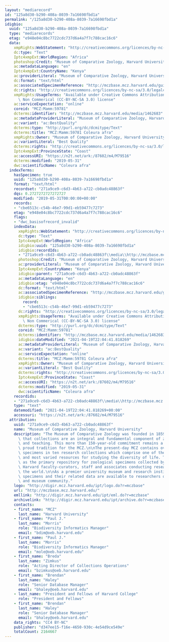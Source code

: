 ```yaml
---
layout: "mediarecord"
id: "125a8d30-b290-408a-8039-7a16698fbd1a"
permalink: "/125a8d30-b290-408a-8039-7a16698fbd1a"
idigbio:
  uuid: "125a8d30-b290-408a-8039-7a16698fbd1a"
  type: "mediarecords"
  etag: "e948e04c8bc7722cdc737d6a4a7f7c788cac16c6"
  data:
    xmpRights:WebStatement: "http://creativecommons.org/licences/by-nc-sa/3.0/"
    dc:type: "Text"
    Iptc4xmpExt:WorldRegion: "Africa"
    photoshop:Credit: "Museum of Comparative Zoology, Harvard University"
    ac:metadataLanguage: "en"
    Iptc4xmpExt:CountryName: "Kenya"
    ac:providerLiteral: "Museum of Comparative Zoology, Harvard University"
    dc:format: "text/html"
    ac:associatedSpecimenReference: "http://mczbase.mcz.harvard.edu/guid/MCZ:Mamm:59781"
    dc:rights: "http://creativecommons.org/licences/by-nc-sa/3.0/legalcode"
    xmpRights:UsageTerms: "Available under Creative Commons Attribution Share Alike\
      \ Non Commerical (CC-BY-NC-SA 3.0) license"
    ac:serviceExpectation: "online"
    coreid: "MCZ:Mamm:59781"
    dcterms:identifier: "http://mczbase.mcz.harvard.edu/media/1462683"
    ac:metadataProviderLiteral: "Museum of Comparative Zoology, Harvard University"
    ac:variant: "ac:BestQuality"
    dcterms:type: "http://purl.org/dc/dcmitype/Text"
    dcterms:title: "MCZ:Mamm:59781 Coleura afra"
    xmpRights:Owner: "Museum of Comparative Zoology, Harvard University"
    ac:variantLiteral: "Best Quality"
    dcterms:rights: "http://creativecommons.org/licences/by-nc-sa/3.0/legalcode"
    Iptc4xmpExt:ProvinceState: "Coast"
    ac:accessURI: "https://n2t.net/ark:/87602/m4/M79516"
    dcterms:modified: "2019-05-31"
    dwc:scientificName: "Coleura afra"
  indexTerms:
    hasSpecimen: true
    uuid: "125a8d30-b290-408a-8039-7a16698fbd1a"
    format: "text/html"
    recordset: "271a9ce9-c6d3-4b63-a722-cb0adc48863f"
    dqs: 0.2727272727272727
    modified: "2019-05-31T00:00:00+00:00"
    records:
    - "cbe6513c-c54b-46e7-99d1-eb59477c7273"
    etag: "e948e04c8bc7722cdc737d6a4a7f7c788cac16c6"
    flags:
    - "dwc_basisofrecord_invalid"
    indexData:
      xmpRights:WebStatement: "http://creativecommons.org/licences/by-nc-sa/3.0/"
      dc:type: "Text"
      Iptc4xmpExt:WorldRegion: "Africa"
      idigbio:uuid: "125a8d30-b290-408a-8039-7a16698fbd1a"
      idigbio:recordIds:
      - "271a9ce9-c6d3-4b63-a722-cb0adc48863f\\media\\http://mczbase.mcz.harvard.edu/media/1462683"
      photoshop:Credit: "Museum of Comparative Zoology, Harvard University"
      ac:providerLiteral: "Museum of Comparative Zoology, Harvard University"
      Iptc4xmpExt:CountryName: "Kenya"
      idigbio:parent: "271a9ce9-c6d3-4b63-a722-cb0adc48863f"
      ac:metadataLanguage: "en"
      idigbio:etag: "e948e04c8bc7722cdc737d6a4a7f7c788cac16c6"
      dc:format: "text/html"
      ac:associatedSpecimenReference: "http://mczbase.mcz.harvard.edu/guid/MCZ:Mamm:59781"
      idigbio:siblings:
        record:
        - "cbe6513c-c54b-46e7-99d1-eb59477c7273"
      dc:rights: "http://creativecommons.org/licences/by-nc-sa/3.0/legalcode"
      xmpRights:UsageTerms: "Available under Creative Commons Attribution Share Alike\
        \ Non Commerical (CC-BY-NC-SA 3.0) license"
      dcterms:type: "http://purl.org/dc/dcmitype/Text"
      coreid: "MCZ:Mamm:59781"
      dcterms:identifier: "http://mczbase.mcz.harvard.edu/media/1462683"
      idigbio:dateModified: "2021-04-19T22:04:41.818269"
      ac:metadataProviderLiteral: "Museum of Comparative Zoology, Harvard University"
      ac:variant: "ac:BestQuality"
      ac:serviceExpectation: "online"
      dcterms:title: "MCZ:Mamm:59781 Coleura afra"
      xmpRights:Owner: "Museum of Comparative Zoology, Harvard University"
      ac:variantLiteral: "Best Quality"
      dcterms:rights: "http://creativecommons.org/licences/by-nc-sa/3.0/legalcode"
      Iptc4xmpExt:ProvinceState: "Coast"
      ac:accessURI: "https://n2t.net/ark:/87602/m4/M79516"
      dcterms:modified: "2019-05-31"
      dwc:scientificName: "Coleura afra"
    recordids:
    - "271a9ce9-c6d3-4b63-a722-cb0adc48863f\\media\\http://mczbase.mcz.harvard.edu/media/1462683"
    type: "text"
    datemodified: "2021-04-19T22:04:41.818269+00:00"
    accessuri: "https://n2t.net/ark:/87602/m4/M79516"
  attribution:
    uuid: "271a9ce9-c6d3-4b63-a722-cb0adc48863f"
    name: "Museum of Comparative Zoology, Harvard University"
    description: "The Museum of Comparative Zoology was founded in 1859 on the concept\
      \ that collections are an integral and fundamental component of zoological research\
      \ and teaching. This more than 150-year-old commitment remains a strong and\
      \ proud tradition for the MCZ.\n\nThe present-day MCZ contains over 21-million\
      \ specimens in ten research collections which comprise one of the world's richest\
      \ and most varied resources for studying the diversity of life. The museum serves\
      \ as the primary repository for zoological specimens collected by past and present\
      \ Harvard faculty-curators, staff and associates conducting research around\
      \ the world.\n\nAs a premier university museum and research institution, the\
      \ specimens and their related data are available to researchers of the scientific\
      \ and museum community."
    logo: "http://digir.mcz.harvard.edu/ipt/logo.do?r=mczbase"
    url: "http://mczbase.mcz.harvard.edu/"
    emllink: "http://digir.mcz.harvard.edu/ipt/eml.do?r=mczbase"
    archivelink: "http://digir.mcz.harvard.edu/ipt/archive.do?r=mczbase"
    contacts:
    - first_name: "MCZ"
      last_name: "Harvard University"
    - first_name: "Paul J."
      last_name: "Morris"
      role: "Biodiversity Informatics Manager"
      email: "bdim@oeb.harvard.edu"
    - first_name: "Paul J."
      last_name: "Morris"
      role: "Biodiversity Informatics Manager"
      email: "mole@oeb.harvard.edu"
    - first_name: "Breda"
      last_name: "Zimkus"
      role: "Acting Director of Collections Operations"
      email: "bzimkus@oeb.harvard.edu"
    - first_name: "Brendan"
      last_name: "Haley"
      role: "Senior Database Manager"
      email: "bhaley@oeb.harvard.edu"
    - last_name: "President and Fellows of Harvard College"
      role: "President and Fellows"
    - first_name: "Brendan"
      last_name: "Haley"
      role: "Senior Database Manager"
      email: "bhaley@oeb.harvard.edu"
    data_rights: "CC4 BY-NC"
    publisher: "d347ee15-f16e-4650-930c-4e54d9ce549e"
    totalCount: 2164667
---
```

